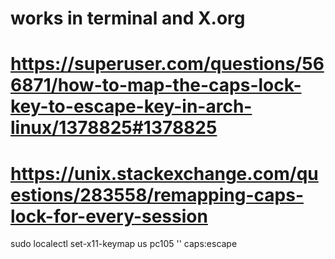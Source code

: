 # works in terminal and X.org
# https://superuser.com/questions/566871/how-to-map-the-caps-lock-key-to-escape-key-in-arch-linux/1378825#1378825
# https://unix.stackexchange.com/questions/283558/remapping-caps-lock-for-every-session
sudo localectl set-x11-keymap us pc105 '' caps:escape
